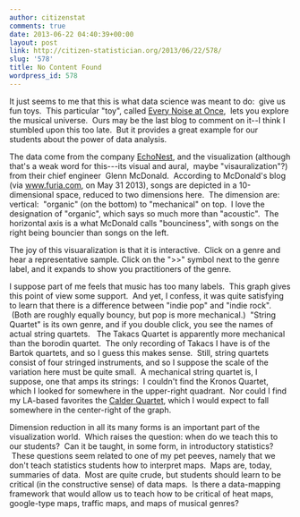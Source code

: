 ```yaml
---
author: citizenstat
comments: true
date: 2013-06-22 04:40:39+00:00
layout: post
link: http://citizen-statistician.org/2013/06/22/578/
slug: '578'
title: No Content Found
wordpress_id: 578
---
```


It just seems to me that this is what data science was meant to do:  give us fun toys.  This particular "toy", called [Every Noise at Once](http://furia.com/misc/genremaps/engenremap.html),  lets you explore the musical universe.  Ours may be the last blog to comment on it--I think I stumbled upon this too late.  But it provides a great example for our students about the power of data analysis.

The data come from the company [EchoNest](http://the.echonest.com), and the visualization (although that's a weak word for this---its visual and aural,  maybe "visauralization"?) from their chief engineer  Glenn McDonald.  According to McDonald's blog (via www.furia.com, on May 31 2013), songs are depicted in a 10-dimensional space, reduced to two dimensions here.  The dimension are: vertical:  "organic" (on the bottom) to "mechanical" on top.  I love the designation of "organic", which says so much more than "acoustic".  The horizontal axis is a what McDonald calls "bounciness", with songs on the right being bouncier than songs on the left.

The joy of this visuaralization is that it is interactive.  Click on a genre and hear a representative sample. Click on the ">>" symbol next to the genre label, and it expands to show you practitioners of the genre.

I suppose part of me feels that music has too many labels.  This graph gives this point of view some support.  And yet, I confess, it was quite satisfying to learn that there is a difference between "indie pop" and "indie rock".  (Both are roughly equally bouncy, but pop is more mechanical.)  "String Quartet" is its own genre, and if you double click, you see the names of actual string quartets.   The Takacs Quartet is apparently more mechanical than the borodin quartet.  The only recording of Takacs I have is of the Bartok quartets, and so I guess this makes sense.  Still, string quartets consist of four stringed instruments, and so I suppose the scale of the variation here must be quite small.  A mechanical string quartet is, I suppose, one that amps its strings:  I couldn't find the Kronos Quartet, which I looked for somewhere in the upper-right quadrant.  Nor could I find my LA-based favorites the [Calder Quartet](http://calderquartet.com), which I would expect to fall somewhere in the center-right of the graph.

Dimension reduction in all its many forms is an important part of the visualization world.  Which raises the question: when do we teach this to our students?  Can it be taught, in some form, in introductory statistics?  These questions seem related to one of my pet peeves, namely that we don't teach statistics students how to interpret maps.  Maps are, today, summaries of data.  Most are quite crude, but students should learn to be critical (in the constructive sense) of data maps.  Is there a data-mapping framework that would allow us to teach how to be critical of heat maps, google-type maps, traffic maps, and maps of musical genres?
